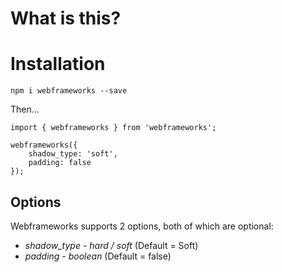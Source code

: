 # What is this?

# Installation

`npm i webframeworks --save`

Then...

```
import { webframeworks } from 'webframeworks';

webframeworks({
    shadow_type: 'soft',
    padding: false
});
```

## Options

Webframeworks supports 2 options, both of which are optional:

* *shadow_type* - _hard / soft_ (Default = Soft)
* *padding* - _boolean_ (Default = false)